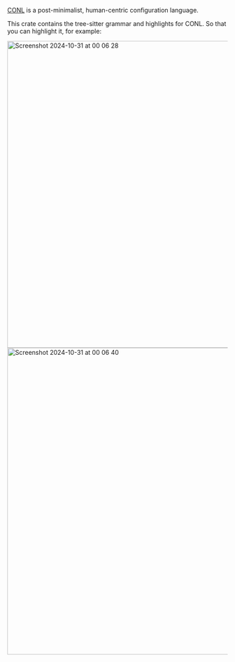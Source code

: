 [CONL](https://github.com/ConradIrwin/conl) is a post-minimalist, human-centric configuration language.

This crate contains the tree-sitter grammar and highlights for CONL. So that you can highlight it, for example:

<img width="700" alt="Screenshot 2024-10-31 at 00 06 28" src="https://github.com/user-attachments/assets/840ffb35-e369-49f9-9a9e-f6092fb6a956">
<img width="700" alt="Screenshot 2024-10-31 at 00 06 40" src="https://github.com/user-attachments/assets/ec00b8f6-1ba7-4db8-aacd-8e153f7ab7dc">
